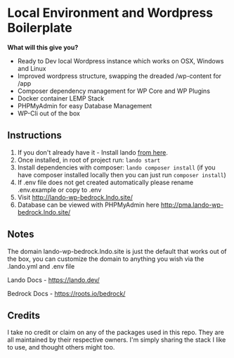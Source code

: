 # Local Environment and Wordpress Boilerplate  

**What will this give you?**
 - Ready to Dev local Wordpress instance which works on OSX, Windows and Linux
 - Improved wordpress structure, swapping the dreaded /wp-content for /app
 - Composer dependency management for WP Core and WP Plugins
 - Docker container LEMP Stack
 - PHPMyAdmin for easy Database Management
 - WP-Cli out of the box 
 

## Instructions

1. If you don't already have it - Install lando [from here](https://github.com/lando/lando/releases/tag/v3.0.0-rrc.4).
2. Once installed, in root of project run: `lando start`
3. Install dependencies with composer: `lando composer install` (if you have composer installed locally then you can just run `composer install`)
4. If .env file does not get created automatically please rename .env.example or copy to .env
6. Visit http://lando-wp-bedrock.lndo.site/
7. Database can be viewed with PHPMyAdmin here http://pma.lando-wp-bedrock.lndo.site/


## Notes
The domain lando-wp-bedrock.lndo.site is just the default that works out of the box, you can customize the domain to anything you wish via the .lando.yml and .env file

Lando Docs - https://lando.dev/

Bedrock Docs - https://roots.io/bedrock/

## Credits
I take no credit or claim on any of the packages used in this repo. They are all maintained by their respective owners. I'm simply sharing the stack I like to use, and thought others might too.
